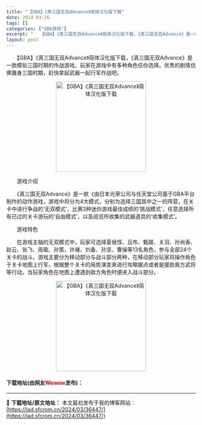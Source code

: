 ```yaml
---
title: "【GBA】《真三国无双Advance》简体汉化版下载"
date: 2024-03-26
tags: []
categories: ["GBA游戏"]
excerpt: "　　【GBA】《真三国无双Advance》简体汉化版下载，《真三国无双Advance》是一款模拟三国时期的作战游戏，玩家在游戏中有多种角色任你选择。优秀的剧情仿佛置身三国时期，赶快拿起武器一起行军作战吧。 　　游戏介绍 　　《真三国无双Advance》是一款《由日本光荣公司与任天堂公司基于GBA平台&hellip;"
layout: post
---
```


 <p>　　【GBA】《真三国无双Advance》简体汉化版下载，《真三国无双Advance》是一款模拟三国时期的作战游戏，玩家在游戏中有多种角色任你选择。优秀的剧情仿佛置身三国时期，赶快拿起武器一起行军作战吧。</p> <p align="center"><img align="" border="0" src="https://lad.sfcrom.cn/wp-content/uploads/2024/03/20240326_660265d0cc45c.png" width="240" alt="【GBA】《真三国无双Advance》简体汉化版下载" /></p> <p>　　游戏介绍</p> <p>　　《真三国无双Advance》是一款《由日本光荣公司与任天堂公司基于GBA平台制作的动作游戏，游戏中将分为4大模式，分别为选择三国其中之一的阵营，在关卡中进行争战的&lsquo;无双模式&rsquo;，比赛3种迷你游戏最佳成绩的&lsquo;挑战模式&rsquo;，任意选择所有已过的关卡游玩的&lsquo;自由模式&rsquo;，以及阅览所收集的武器道具的&lsquo;收集模式&rsquo;。</p> <p>　　游戏特色</p> <p>　　在游戏主轴的无双模式中，玩家可选择夏侯惇、吕布、甄姬、关羽、孙尚香、赵云、张飞、周瑜、孙策、许褚、刘备、孙坚、曹操等13名角色，参与全部24个关卡的战斗。游戏主要分为移动部分与战斗部分两种，在移动部分玩家将操作角色于关卡地图上行军，根据整个关卡的局势演变来进行攻略据点或者是援助我方武将等行动，当玩家角色在地图上遭遇到敌方角色时便进入战斗部分。</p> <p align="center"><img align="" border="0" src="https://lad.sfcrom.cn/wp-content/uploads/2024/03/20240326_660265d12e83a.png" width="240" alt="【GBA】《真三国无双Advance》简体汉化版下载" /></p> <p><h4>下载地址(由网友<font color="red">Wewew</font>发布)：</h4></p> 

---
📖 **下载地址/原文地址：** 本文最初发布于我的博客网站：[https://lad.sfcrom.cn/2024/03/36447/](https://lad.sfcrom.cn/2024/03/36447/)
